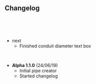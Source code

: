 ## Changelog

<br>
<br>
<br>

- next
  - Finished conduit diameter text box

<br>

- **Alpha 1.1.0** (24/06/19)
  - Initial pipe creator
  - Started changelog
